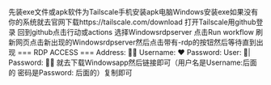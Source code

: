 先装exe文件或apk软件为Tailscale手机安装apk电脑Windows安装exe如果没有你的系统就去官网下载https://tailscale.com/download
打开Tailscale用github登录
回到github点击行动或actions
选择Windowsrdpserver
点击Run workflow
刷新网页点击新出现的Windowsrdpserver然后点击带有-rdp的按钮然后等待直到出现
=== RDP ACCESS ===
Address: 💝💝
Username: ❤
Password: User: 💓| Password: 💜💜
就去下载Windowsapp然后链接即可（用户名是Username:后面的    密码是Password: 后面的）复制即可
